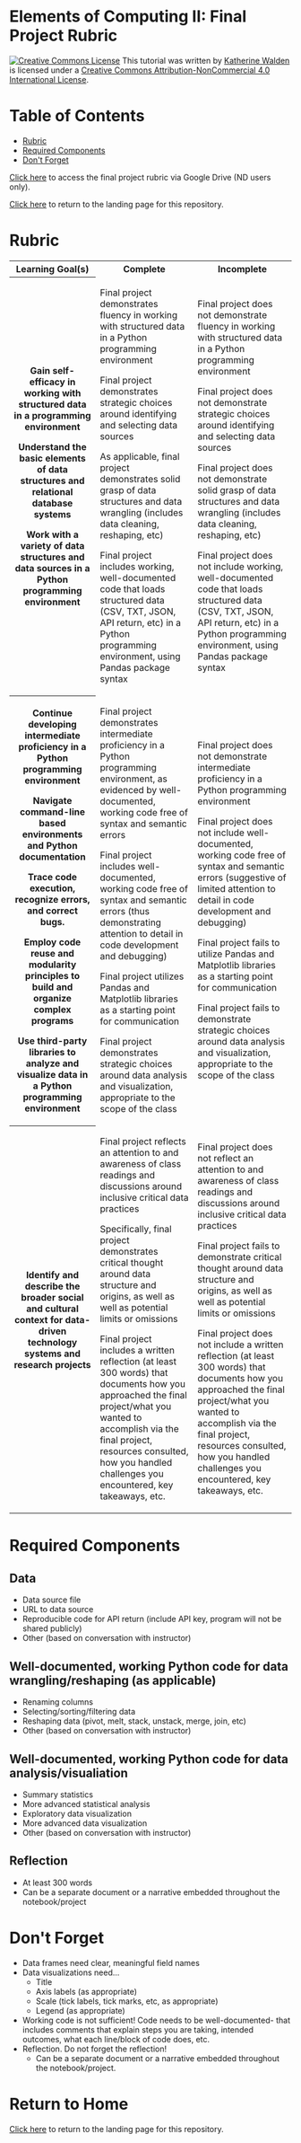 # Elements of Computing II: Final Project Rubric

<a href="http://creativecommons.org/licenses/by-nc/4.0/" rel="license"><img style="border-width: 0;" src="https://i.creativecommons.org/l/by-nc/4.0/88x31.png" alt="Creative Commons License" /></a>
This tutorial was written by <a href="https://github.com/kwaldenphd">Katherine Walden</a> is licensed under a <a href="http://creativecommons.org/licenses/by-nc/4.0/" rel="license">Creative Commons Attribution-NonCommercial 4.0 International License</a>.

# Table of Contents

- [Rubric](#rubric)
- [Required Components](#required-components)
- [Don't Forget](#don't-forget)

[Click here](https://docs.google.com/document/d/1m5FqzQv9N6tELGBskXZgRqbNPu2zz1C8iTaf0w4r9qw/edit?usp=sharing) to access the final project rubric via Google Drive (ND users only).

[Click here](https://github.com/kwaldenphd/eoc-final-project-resources) to return to the landing page for this repository.

# Rubric

<table><tr><th>Learning Goal(s)</th>
  <th>Complete</th>
  <th>Incomplete</th></tr>
  <tr><th><p>Gain self-efficacy in working with structured data in a programming environment</p>
    <p>Understand the basic elements of data structures and relational database systems</p>
    <p>Work with a variety of data structures and data sources in a Python programming environment</p>
</th>
    <td><p>Final project demonstrates fluency in working with structured data in a Python programming environment</p>
      <p>Final project demonstrates strategic choices around identifying and selecting data sources</p>
      <p>As applicable, final project demonstrates solid grasp of data structures and data wrangling (includes data cleaning, reshaping, etc)</p>
      <p>Final project includes working, well-documented code that loads structured data (CSV, TXT, JSON, API return, etc) in a Python programming environment, using Pandas package syntax</p>
</td>
    <td><p>Final project does not demonstrate fluency in working with structured data in a Python programming environment</p>
      <p>Final project does not demonstrate strategic choices around identifying and selecting data sources</p>
      <p>Final project does not demonstrate solid grasp of data structures and data wrangling (includes data cleaning, reshaping, etc)</p>
      <p>Final project does not include working, well-documented code that loads structured data (CSV, TXT, JSON, API return, etc) in a Python programming environment, using Pandas package syntax </p></td></tr>
  <tr><th><p>Continue developing intermediate proficiency in a Python programming environment</p>
    <p>Navigate command-line based environments and Python documentation</p>
    <p>Trace code execution, recognize errors, and correct bugs.</p>
    <p>Employ code reuse and modularity principles to build and organize complex programs</p>
    <p>Use third-party libraries to analyze and visualize data in a Python programming environment</p>
</th>
    <td><p>Final project demonstrates intermediate proficiency in a Python programming environment, as evidenced by well-documented, working code free of syntax and semantic errors</p>
      <p>Final project includes well-documented, working code free of syntax and semantic errors (thus demonstrating attention to detail in code development and debugging)</p>
      <p>Final project utilizes Pandas and Matplotlib libraries as a starting point for communication</p>
      <p>Final project demonstrates strategic choices around data analysis and visualization, appropriate to the scope of the class</p></td>
    <td><p>Final project does not demonstrate intermediate proficiency in a Python programming environment</p>
      <p>Final project does not include well-documented, working code free of syntax and semantic errors (suggestive of limited attention to detail in code development and debugging)</p>
      <p>Final project fails to utilize Pandas and Matplotlib libraries as a starting point for communication</p>
      <p>Final project fails to demonstrate strategic choices around data analysis and visualization, appropriate to the scope of the class</p></td></tr>
  <tr><th><p>Identify and describe the broader social and cultural context for data-driven technology systems and research projects</p></th>
    <td><p>Final project reflects an attention to and awareness of class readings and discussions around inclusive critical data practices</p>
      <p>Specifically, final project demonstrates critical thought around data structure and origins, as well as well as potential limits or omissions</p>
      <p>Final project includes a written reflection (at least 300 words) that documents how you approached the final project/what you wanted to accomplish via the final project, resources consulted, how you handled challenges you encountered, key takeaways, etc.</p></td>
    <td><p>Final project does not reflect an attention to and awareness of class readings and discussions around inclusive critical data practices</p>
      <p>Final project fails to demonstrate critical thought around data structure and origins, as well as well as potential limits or omissions</p>
      <p>Final project does not include a written reflection (at least 300 words) that documents how you approached the final project/what you wanted to accomplish via the final project, resources consulted, how you handled challenges you encountered, key takeaways, etc.</p></td></tr>
  </table>

# Required Components

## Data
- Data source file
- URL to data source
- Reproducible code for API return (include API key, program will not be shared publicly)
- Other (based on conversation with instructor)

## Well-documented, working Python code for data wrangling/reshaping (as applicable)
- Renaming columns
- Selecting/sorting/filtering data
- Reshaping data (pivot, melt, stack, unstack, merge, join, etc)
- Other (based on conversation with instructor)

## Well-documented, working Python code for data analysis/visualiation
- Summary statistics
- More advanced statistical analysis
- Exploratory data visualization
- More advanced data visualization
- Other (based on conversation with instructor)

## Reflection
- At least 300 words
- Can be a separate document or a narrative embedded throughout the notebook/project

# Don't Forget
- Data frames need clear, meaningful field names
- Data visualizations need...
  * Title
  * Axis labels (as appropriate)
  * Scale (tick labels, tick marks, etc, as appropriate)
  * Legend (as appropriate)
- Working code is not sufficient! Code needs to be well-documented- that includes comments that explain steps you are taking, intended outcomes, what each line/block of code does, etc. 
- Reflection. Do not forget the reflection! 
  * Can be a separate document or a narrative embedded throughout the notebook/project. 

# Return to Home
[Click here](https://github.com/kwaldenphd/eoc-final-project-resources) to return to the landing page for this repository.
